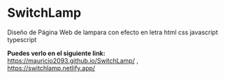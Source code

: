 # SwitchLamp
Diseño de Página Web de lampara con efecto en letra html css javascript typescript

**Puedes verlo en el siguiente link:** https://mauricio2093.github.io/SwitchLamp/ , https://switchlamp.netlify.app/  
